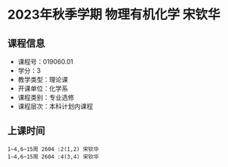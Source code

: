 # 2023年秋季学期 物理有机化学 宋钦华






## 课程信息

- 课程号：019060.01
- 学分：3
- 教学类型：理论课
- 开课单位：化学系
- 课程类别：专业选修
- 课程层次：本科计划内课程

## 上课时间

```
1~4,6~15周 2604 :2(1,2) 宋钦华
1~4,6~15周 2604 :4(3,4) 宋钦华
```

